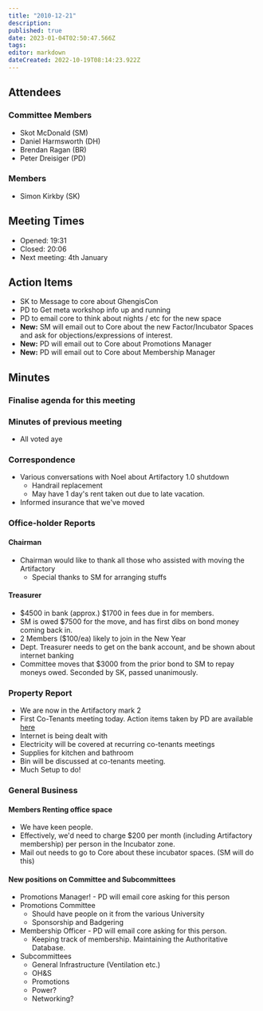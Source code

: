 ```yaml
---
title: "2010-12-21"
description: 
published: true
date: 2023-01-04T02:50:47.566Z
tags: 
editor: markdown
dateCreated: 2022-10-19T08:14:23.922Z
---
```


## Attendees

### Committee Members

- Skot McDonald (SM)
- Daniel Harmsworth (DH)
- Brendan Ragan (BR)
- Peter Dreisiger (PD)

### Members

- Simon Kirkby (SK)

## Meeting Times

- Opened: 19:31
- Closed: 20:06
- Next meeting: 4th January

## Action Items

- SK to Message to core about GhengisCon
- PD to Get meta workshop info up and running
- PD to email core to think about nights / etc for the new space
- **New:** SM will email out to Core about the new Factor/Incubator Spaces and ask for objections/expressions of interest.
- **New:** PD will email out to Core about Promotions Manager
- **New:** PD will email out to Core about Membership Manager

## Minutes

### Finalise agenda for this meeting

### Minutes of previous meeting

- All voted aye

### Correspondence

- Various conversations with Noel about Artifactory 1.0 shutdown
  - Handrail replacement
  - May have 1 day's rent taken out due to late vacation.
- Informed insurance that we've moved

### Office-holder Reports

#### Chairman

- Chairman would like to thank all those who assisted with moving the Artifactory
  - Special thanks to SM for arranging stuffs

#### Treasurer

- \$4500 in bank (approx.) \$1700 in fees due in for members.
- SM is owed \$7500 for the move, and has first dibs on bond money coming back in.
- 2 Members (\$100/ea) likely to join in the New Year
- Dept. Treasurer needs to get on the bank account, and be shown about internet banking
- Committee moves that \$3000 from the prior bond to SM to repay moneys owed. Seconded by SK, passed unanimously.

### Property Report

- We are now in the Artifactory mark 2
- First Co-Tenants meeting today. Action items taken by PD are available [here](/minutes/Co-Tenants/2010-12-21)
- Internet is being dealt with
- Electricity will be covered at recurring co-tenants meetings
- Supplies for kitchen and bathroom
- Bin will be discussed at co-tenants meeting.
- Much Setup to do!

### General Business

#### Members Renting office space

- We have keen people.
- Effectively, we'd need to charge \$200 per month (including Artifactory membership) per person in the Incubator zone.
- Mail out needs to go to Core about these incubator spaces. (SM will do this)

#### New positions on Committee and Subcommittees

- Promotions Manager! - PD will email core asking for this person
- Promotions Committee
  - Should have people on it from the various University
  - Sponsorship and Badgering
- Membership Officer - PD will email core asking for this person.
  - Keeping track of membership. Maintaining the Authoritative Database.
- Subcommittees
  - General Infrastructure (Ventilation etc.)
  - OH&S
  - Promotions
  - Power?
  - Networking?
